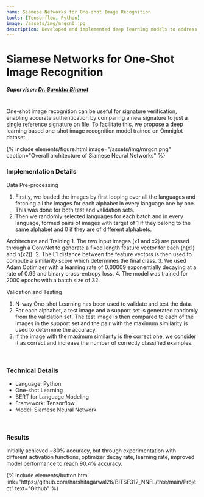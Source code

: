 ```yaml
---
name: Siamese Networks for One-shot Image Recognition
tools: [Tensorflow, Python]
image: /assets/img/mrgcn0.jpg
description: Developed and implemented deep learning models to address the one-shot image recognition problem using the omniglot dataset.
---
```

# Siamese Networks for One-Shot Image Recognition
##### Supervisor: <a href = "https://universe.bits-pilani.ac.in/pilani/surekha/Profile"> Dr. Surekha Bhanot</a>

<br>
One-shot image recognition can be useful for signature verification, enabling accurate authentication by comparing a new signature to just a single reference signature on file. To facilitate this, we propose a deep learning based
one-shot image recognition model trained on Omniglot dataset.

{% include elements/figure.html image="/assets/img/mrgcn.png" caption="Overall architecture of Siamese Neural Networks" %}


### Implementation Details

Data Pre-processing
<ol>
  <li>Firstly, we loaded the images by first looping over all the languages and fetching all the images for each alphabet in every language one by one. This was done for both test and validation sets.</li>
  <li>Then we randomly selected languages for each batch and in every language, formed pairs of images with target of 1 if they belong to the same alphabet and 0 if they are of different alphabets.</li>
</ol>
Architecture and Training
  1. The two input images (x1 and x2) are passed through a ConvNet to generate a fixed length feature vector for each (h(x1) and h(x2)).
  2. The L1 distance between the feature vectors is then used to compute a similarity score which  determines the final class. 
  3. We used Adam Optimizer with a learning rate of 0.00009 exponentially decaying at a rate of 0.99 and binary cross-entropy loss. 
  4. The model was trained for 2000 epochs with a batch size of 32.

Validation and Testing
  1. N-way One-shot Learning has been used to validate and test the data. 
  2. For each alphabet, a test image and a support set is generated randomly from the validation set. The test image is then compared to each of the images in the  support set and the pair with the maximum similarity is used to determine the accuracy. 
  3. If the image with the maximum similarity is the correct one, we consider it as correct and increase the number of correctly classified examples. 

<br>

### Technical Details
<ul>
<li>Language: Python</li>
<li>One-shot Learning </li>
<li>BERT for Language Modeling</li>
<li>Framework: Tensorflow</li>
<li>Model: Siamese Neural Network</li>
</ul>

<br>

### Results
Initially achieved ~80% accuracy, but through experimentation with different activation functions, optimizer decay rate, learning rate, improved model performance to reach 90.4% accuracy.


<p class="text-center">
{% include elements/button.html link="https://github.com/harshitagarwal26/BITSF312_NNFL/tree/main/Project" text="Github" %}
</p>
<!-- 
<p class="text-center">
{% include elements/button.html link="https://ieeexplore.ieee.org/document/9671446" text="View Paper" %}
</p> -->
